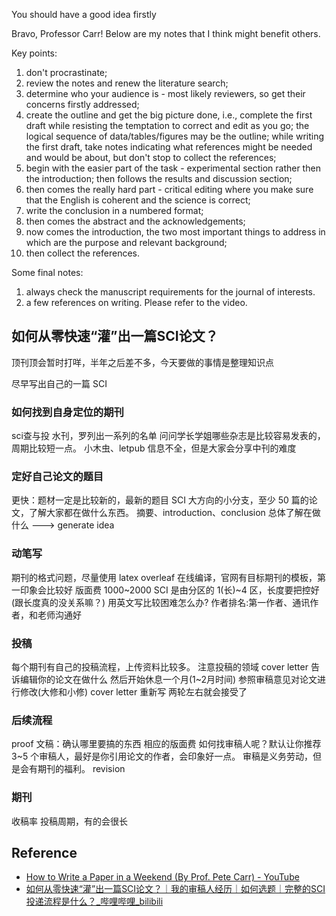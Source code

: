 You should have a good idea firstly 

Bravo, Professor Carr! Below are my notes that I think might benefit others.

Key points:
1. don't procrastinate;
2. review the notes and renew the literature search;
3. determine who your audience is - most likely reviewers, so get their concerns firstly addressed;
4. create the outline and get the big picture done, i.e., complete the first draft while resisting the temptation to correct and edit as you go; the logical sequence of data/tables/figures may be the outline; while writing the first draft, take notes indicating what references might be needed and would be about, but don't stop to collect the references;
5. begin with the easier part of the task - experimental section rather then the introduction; then follows the results and discussion section;
6. then comes the really hard part - critical editing where you make sure that the English is coherent and the science is correct; 
7. write the conclusion in a numbered format;
8. then comes the abstract and the acknowledgements;
9. now comes the introduction, the two most important things to address in which are the purpose and relevant background;
10. then collect the references.

Some final notes:
1. always check the manuscript requirements for the journal of interests.
2. a few references on writing. Please refer to the video.

## 如何从零快速“灌”出一篇SCI论文？

顶刊顶会暂时打咩，半年之后差不多，今天要做的事情是整理知识点

尽早写出自己的一篇 SCI
### 如何找到自身定位的期刊

sci查与投
水刊，罗列出一系列的名单
问问学长学姐哪些杂志是比较容易发表的，周期比较短一点。
小木虫、letpub 信息不全，但是大家会分享中刊的难度

### 定好自己论文的题目
更快：题材一定是比较新的，最新的题目
SCI 大方向的小分支，至少 50 篇的论文，了解大家都在做什么东西。
摘要、introduction、conclusion 总体了解在做什么 ---> generate idea

### 动笔写
期刊的格式问题，尽量使用 latex overleaf 在线编译，官网有目标期刊的模板，第一印象会比较好
版面费 1000~2000
SCI 是由分区的 1(长)~4 区，长度要把控好(跟长度真的没关系嘛？)
用英文写比较困难怎么办?
作者排名:第一作者、通讯作者，和老师沟通好

### 投稿
每个期刊有自己的投稿流程，上传资料比较多。
注意投稿的领域
cover letter 告诉编辑你的论文在做什么
然后开始休息一个月(1~2月时间)
参照审稿意见对论文进行修改(大修和小修) cover letter 重新写
两轮左右就会接受了

### 后续流程
proof 文稿：确认哪里要搞的东西
相应的版面费
如何找审稿人呢？默认让你推荐 3~5 个审稿人，最好是你引用论文的作者，会印象好一点。
审稿是义务劳动，但是会有期刊的福利。
revision

### 期刊
收稿率
投稿周期，有的会很长

## Reference
- [How to Write a Paper in a Weekend (By Prof. Pete Carr) - YouTube](https://www.youtube.com/watch?v=UY7sVKJPTMA)
- [如何从零快速“灌”出一篇SCI论文？｜我的审稿人经历｜如何选题｜完整的SCI投递流程是什么？_哔哩哔哩_bilibili](https://www.bilibili.com/video/BV1ea411o7hv/?spm_id_from=333.337.search-card.all.click&vd_source=fd4ee36c98545e734618a1ca0e0847e9)
